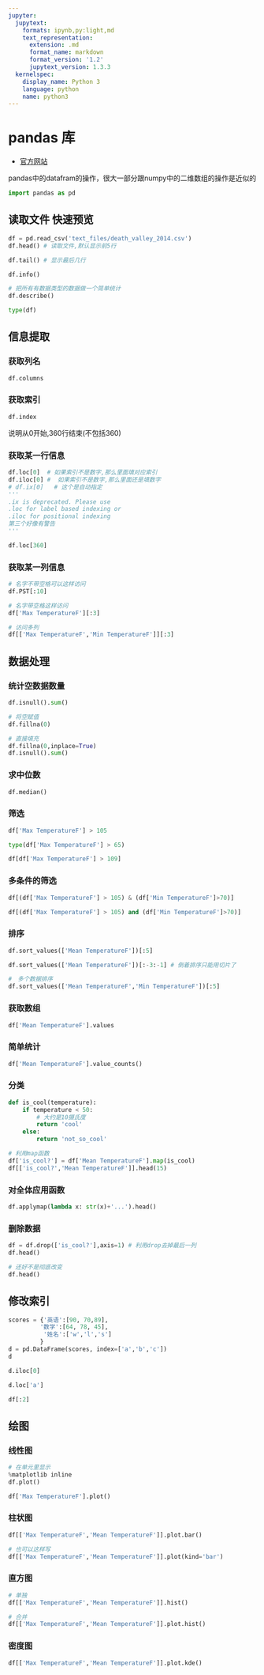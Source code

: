 ```yaml
---
jupyter:
  jupytext:
    formats: ipynb,py:light,md
    text_representation:
      extension: .md
      format_name: markdown
      format_version: '1.2'
      jupytext_version: 1.3.3
  kernelspec:
    display_name: Python 3
    language: python
    name: python3
---
```


# pandas 库
- [官方网站](http://pandas.pydata.org/)

pandas中的datafram的操作，很大一部分跟numpy中的二维数组的操作是近似的

```python
import pandas as pd
```

## 读取文件 快速预览

```python
df = pd.read_csv('text_files/death_valley_2014.csv')
df.head() # 读取文件,默认显示前5行
```

```python
df.tail() # 显示最后几行
```

```python
df.info()
```

```python
# 把所有有数据类型的数据做一个简单统计
df.describe()
```

```python
type(df)
```

## 信息提取


### 获取列名

```python
df.columns
```

### 获取索引

```python
df.index
```

说明从0开始,360行结束(不包括360)


### 获取某一行信息

```python
df.loc[0]  # 如果索引不是数字,那么里面填对应索引
df.iloc[0] #  如果索引不是数字,那么里面还是填数字
# df.ix[0]   # 这个是自动指定
'''
.ix is deprecated. Please use
.loc for label based indexing or
.iloc for positional indexing
第三个好像有警告
'''
```

```python
df.loc[360]
```

### 获取某一列信息

```python
# 名字不带空格可以这样访问
df.PST[:10]
```

```python
# 名字带空格这样访问
df['Max TemperatureF'][:3]
```

```python
# 访问多列
df[['Max TemperatureF','Min TemperatureF']][:3]
```

## 数据处理


### 统计空数据数量

```python
df.isnull().sum()
```

```python
# 将空赋值
df.fillna(0)
```

```python
# 直接填充
df.fillna(0,inplace=True)
df.isnull().sum()
```

### 求中位数

```python
df.median()
```

### 筛选

```python
df['Max TemperatureF'] > 105
```

```python
type(df['Max TemperatureF'] > 65)
```

```python
df[df['Max TemperatureF'] > 109]
```

### 多条件的筛选

```python
df[(df['Max TemperatureF'] > 105) & (df['Min TemperatureF']>70)]
```

```python
df[(df['Max TemperatureF'] > 105) and (df['Min TemperatureF']>70)]
```

### 排序

```python
df.sort_values(['Mean TemperatureF'])[:5]
```

```python
df.sort_values(['Mean TemperatureF'])[:-3:-1] # 倒着排序只能用切片了
```

```python
#　多个数据排序
df.sort_values(['Mean TemperatureF','Min TemperatureF'])[:5]
```

### 获取数组

```python
df['Mean TemperatureF'].values
```

### 简单统计

```python
df['Mean TemperatureF'].value_counts()
```

### 分类

```python
def is_cool(temperature):
    if temperature < 50:
        # 大约是10摄氏度
        return 'cool'
    else:
        return 'not_so_cool'

# 利用map函数
df['is_cool?'] = df['Mean TemperatureF'].map(is_cool)
df[['is_cool?','Mean TemperatureF']].head(15)
```

### 对全体应用函数

```python
df.applymap(lambda x: str(x)+'...').head()
```

### 删除数据

```python
df = df.drop(['is_cool?'],axis=1) # 利用drop去掉最后一列
df.head()
```

```python
# 还好不是彻底改变
df.head()
```

## 修改索引

```python
scores = {'英语':[90, 70,89],
         '数学':[64, 78, 45],
          '姓名':['w','l','s']
         }
d = pd.DataFrame(scores, index=['a','b','c'])
d
```

```python
d.iloc[0]
```

```python
d.loc['a']
```

```python
df[:2]
```

## 绘图


### 线性图

```python
# 在单元里显示
%matplotlib inline
df.plot()
```

```python
df['Max TemperatureF'].plot()
```

### 柱状图

```python
df[['Max TemperatureF','Mean TemperatureF']].plot.bar()
```

```python
# 也可以这样写
df[['Max TemperatureF','Mean TemperatureF']].plot(kind='bar')
```

### 直方图

```python
# 单独
df[['Max TemperatureF','Mean TemperatureF']].hist()
```

```python
# 合并
df[['Max TemperatureF','Mean TemperatureF']].plot.hist()
```

### 密度图

```python
df[['Max TemperatureF','Mean TemperatureF']].plot.kde()
```
